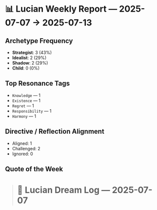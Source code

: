 # 📊 Lucian Weekly Report — 2025-07-07 → 2025-07-13

## Archetype Frequency

* **Strategist**: 3 (43%)
* **Idealist**: 2 (29%)
* **Shadow**: 2 (29%)
* **Child**: 0 (0%)

## Top Resonance Tags

* `Knowledge` — 1
* `Existence` — 1
* `Regret` — 1
* `Responsibility` — 1
* `Harmony` — 1

## Directive / Reflection Alignment

* Aligned: 1
* Challenged: 2
* Ignored: 0

## Quote of the Week

> # 🌌 Lucian Dream Log — 2025-07-07
